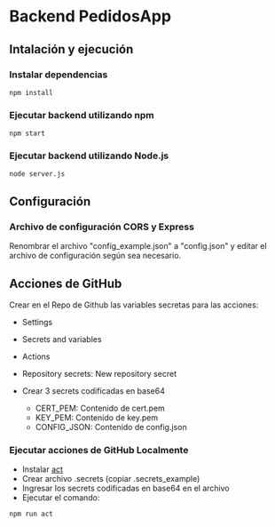 # Backend PedidosApp

## Intalación y ejecución

### Instalar dependencias

```
npm install
```

### Ejecutar backend utilizando npm

```
npm start
```

### Ejecutar backend utilizando Node.js

```
node server.js
```

## Configuración

### Archivo de configuración CORS y Express

Renombrar el archivo "config_example.json" a "config.json" y editar el archivo de configuración según sea necesario.

## Acciones de GitHub

Crear en el Repo de Github las variables secretas para las acciones:

- Settings

- Secrets and variables

- Actions

- Repository secrets: New repository secret

- Crear 3 secrets codificadas en base64

  - CERT_PEM: Contenido de cert.pem
  - KEY_PEM: Contenido de key.pem
  - CONFIG_JSON: Contenido de config.json

### Ejecutar acciones de GitHub Localmente

- Instalar [act](https://nektosact.com/installation/index.html)
- Crear archivo .secrets (copiar .secrets_example)
- Ingresar los secrets codificadas en base64 en el archivo
- Ejecutar el comando:

```
npm run act
```
